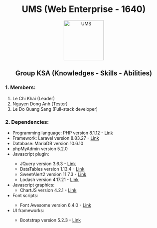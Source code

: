 <h1 align="center">UMS (Web Enterprise - 1640)</h1>

<p align="center">
  <a href="https://www.umsystem.azdigi.blog"><img src="https://www.umsystem.azdigi.blog/assets/img/logo.svg" width="128" title="UMS"></a>
</p>

<h2 align="center">Group KSA (Knowledges - Skills - Abilities)</h2>

<h3>1. Members:</h3>
    <ol>
        <li>Le Chi Khai (Leader)</li>
        <li>Nguyen Dong Anh (Tester)</li>
        <li>Le Do Quang Sang (Full-stack developer)</li>
    </ol>
    
<h3>2. Dependencies:</h3>
    <ul>
        <li>Programming language: PHP version 8.1.12 - <a href="https://www.php.net/">Link</a></li>
        <li>Framework: Laravel version 8.83.27 - <a href="https://github.com/laravel/laravel">Link</a></li>
        <li>Database: MariaDB version 10.6.10</li>
        <li>phpMyAdmin version 5.2.0</li>
        <li>Javascript plugin:</li>
        <ul>
            <li>JQuery version 3.6.3 - <a href="https://github.com/jquery/jquery">Link</a></li>
            <li>DataTables version 1.13.4 - <a href="https://github.com/DataTables/DataTables">Link</a></li>
            <li>SweetAlert2 version 11.7.3 - <a href="https://github.com/sweetalert2/sweetalert2">Link</a></li>
            <li>Lodash version 4.17.21 - <a href="https://github.com/lodash/lodash">Link</a></li>
        </ul>
        <li>Javascript graphics:
        <ul>        
            <li>ChartJS version 4.2.1 - <a href="https://github.com/chartjs/Chart.js">Link</a></li>
        </ul>
        <li>Font scripts:</li>
        <ul>
            <li>Font Awesome version 6.4.0 - <a href="https://github.com/FortAwesome/Font-Awesome">Link</a></li>
        </ul>
        <li>UI frameworks:</li>
        <ul>        
            <li>Bootstrap version 5.2.3 - <a href="https://github.com/twbs/bootstrap">Link</a></li>
        </ul>
    </ul>
    


